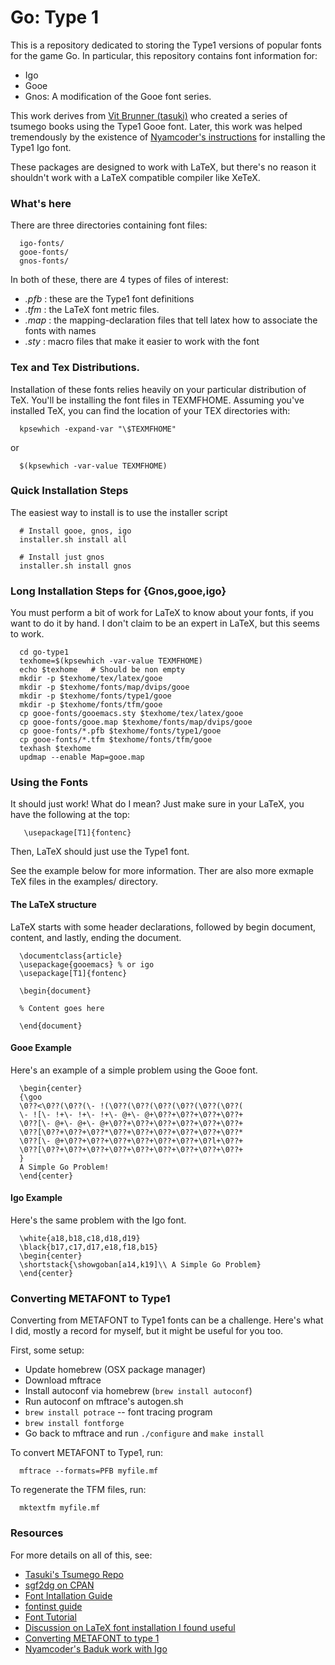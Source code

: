# Go: Type 1

This is a repository dedicated to storing the Type1 versions of popular fonts
for the game Go. In particular, this repository contains font information for:

  - Igo
  - Gooe
  - Gnos: A modification of the Gooe font series.

This work derives from [Vit Brunner (tasuki)](https://github.com/tasuk) who
created a series of tsumego books using the Type1 Gooe font. Later, this work
was helped tremendously by the existence of [Nyamcoder's
instructions](https://github.com/nyamcoder/tex-src/blob/master/baduk/baduk.tex)
for installing the Type1 Igo font.

These packages are designed to work with LaTeX, but there's no reason it
shouldn't work with a LaTeX compatible compiler like XeTeX.

### What's here

There are three directories containing font files:

      igo-fonts/
      gooe-fonts/
      gnos-fonts/

In both of these, there are 4 types of files of interest:

  - *.pfb* : these are the Type1 font definitions
  - *.tfm* : the LaTeX font metric files.
  - *.map* : the mapping-declaration files that tell latex how to associate the
    fonts with names
  - *.sty* : macro files that make it easier to work with the font

### Tex and Tex Distributions.

Installation of these fonts relies heavily on your particular distribution of TeX.
You'll be installing the font files in TEXMFHOME.  Assuming you've installed
TeX, you can find the location of your TEX directories with:

      kpsewhich -expand-var "\$TEXMFHOME"

or

      $(kpsewhich -var-value TEXMFHOME)

### Quick Installation Steps
The easiest way to install is to use the installer script

      # Install gooe, gnos, igo
      installer.sh install all

      # Install just gnos
      installer.sh install gnos

### Long Installation Steps for {Gnos,gooe,igo}
You must perform a bit of work for LaTeX to know about your fonts, if you want
to do it by hand. I don't claim to be an expert in LaTeX, but this seems to
work.

      cd go-type1
      texhome=$(kpsewhich -var-value TEXMFHOME)
      echo $texhome   # Should be non empty
      mkdir -p $texhome/tex/latex/gooe
      mkdir -p $texhome/fonts/map/dvips/gooe
      mkdir -p $texhome/fonts/type1/gooe
      mkdir -p $texhome/fonts/tfm/gooe
      cp gooe-fonts/gooemacs.sty $texhome/tex/latex/gooe
      cp gooe-fonts/gooe.map $texhome/fonts/map/dvips/gooe
      cp gooe-fonts/*.pfb $texhome/fonts/type1/gooe
      cp gooe-fonts/*.tfm $texhome/fonts/tfm/gooe
      texhash $texhome
      updmap --enable Map=gooe.map

### Using the Fonts

It should just work! What do I mean? Just make sure in your LaTeX, you have the
following at the top:

       \usepackage[T1]{fontenc}

Then, LaTeX should just use the Type1 font.

See the example below for more information. Ther are also more exmaple TeX files
in the examples/ directory.

#### The LaTeX structure
LaTeX starts with some header declarations, followed by begin document, content,
and lastly, ending the document.

      \documentclass{article}
      \usepackage{gooemacs} % or igo
      \usepackage[T1]{fontenc}

      \begin{document}

      % Content goes here

      \end{document}

#### Gooe Example
Here's an example of a simple problem using the Gooe font.

      \begin{center}
      {\goo
      \0??<\0??(\0??(\- !(\0??(\0??(\0??(\0??(\0??(\0??(
      \- ![\- !+\- !+\- !+\- @+\- @+\0??+\0??+\0??+\0??+
      \0??[\- @+\- @+\- @+\0??+\0??+\0??+\0??+\0??+\0??+
      \0??[\0??+\0??+\0??*\0??+\0??+\0??+\0??+\0??+\0??*
      \0??[\- @+\0??+\0??+\0??+\0??+\0??+\0??+\0?l+\0??+
      \0??[\0??+\0??+\0??+\0??+\0??+\0??+\0??+\0??+\0??+
      }
      A Simple Go Problem!
      \end{center}

#### Igo Example
Here's the same problem with the Igo font.

      \white{a18,b18,c18,d18,d19}
      \black{b17,c17,d17,e18,f18,b15}
      \begin{center}
      \shortstack{\showgoban[a14,k19]\\ A Simple Go Problem}
      \end{center}

### Converting METAFONT to Type1
Converting from METAFONT to Type1 fonts can be a challenge. Here's what I did,
mostly a record for myself, but it might be useful for you too.

First, some setup:

  * Update homebrew (OSX package manager)
  * Download mftrace
  * Install autoconf via homebrew (`brew install autoconf`)
  * Run autoconf on mftrace's autogen.sh
  * `brew install potrace` -- font tracing program
  * `brew install fontforge`
  * Go back to mftrace and run `./configure` and `make install`

To convert METAFONT to Type1, run:

      mftrace --formats=PFB myfile.mf

To regenerate the TFM files, run:

      mktextfm myfile.mf

### Resources

For more details on all of this, see:

  - [Tasuki's Tsumego Repo](https://github.com/tasuk/tsumego)
  - [sgf2dg on CPAN](http://search.cpan.org/~reid/Games-Go-Sgf2Dg-4.211/sgf2dg)
  - [Font Intallation Guide](
    http://www.ctan.org/tex-archive/info/Type1fonts/fontinstallationguide/)
  - [fontinst guide](
    http://www.ctan.org/tex-archive/fonts/utilities/fontinst/doc/manual/)
  - [Font Tutorial](
    http://www.tug.org/mactex/fonts/fonttutorial-current.html)
  - [Discussion on LaTeX font installation I found useful](
    http://macosx-tex.576846.n2.nabble.com/font-install-July-6-td611560.html)
  - [Converting METAFONT to type 1](
    http://www.ntg.nl/eurotex/szabo.pdf)
  - [Nyamcoder's Baduk work with Igo](https://github.com/nyamcoder/tex-src/blob/master/baduk/baduk.tex)

